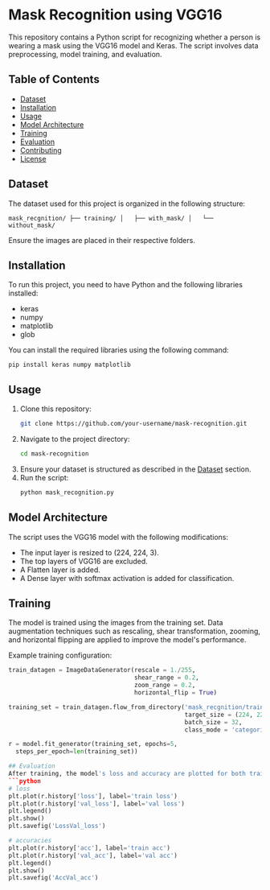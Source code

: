 # Mask Recognition using VGG16

This repository contains a Python script for recognizing whether a person is wearing a mask using the VGG16 model and Keras. The script involves data preprocessing, model training, and evaluation.

## Table of Contents
- [Dataset](#dataset)
- [Installation](#installation)
- [Usage](#usage)
- [Model Architecture](#model-architecture)
- [Training](#training)
- [Evaluation](#evaluation)
- [Contributing](#contributing)
- [License](#license)

## Dataset
The dataset used for this project is organized in the following structure:

`mask_recgnition/
├── training/
│   ├── with_mask/
│   └── without_mask/
`

Ensure the images are placed in their respective folders.

## Installation
To run this project, you need to have Python and the following libraries installed:
- keras
- numpy
- matplotlib
- glob

You can install the required libraries using the following command:
```
pip install keras numpy matplotlib
```
## Usage
1. Clone this repository:
    ```bash
    git clone https://github.com/your-username/mask-recognition.git
    ```
2. Navigate to the project directory:
    ```bash
    cd mask-recognition
    ```
3. Ensure your dataset is structured as described in the [Dataset](#dataset) section.
4. Run the script:
    ```bash
    python mask_recognition.py
    ```

## Model Architecture
The script uses the VGG16 model with the following modifications:
- The input layer is resized to (224, 224, 3).
- The top layers of VGG16 are excluded.
- A Flatten layer is added.
- A Dense layer with softmax activation is added for classification.

## Training
The model is trained using the images from the training set. Data augmentation techniques such as rescaling, shear transformation, zooming, and horizontal flipping are applied to improve the model's performance.

Example training configuration:
```python
train_datagen = ImageDataGenerator(rescale = 1./255,
                                   shear_range = 0.2,
                                   zoom_range = 0.2,
                                   horizontal_flip = True)

training_set = train_datagen.flow_from_directory('mask_recgnition/training',
                                                 target_size = (224, 224),
                                                 batch_size = 32,
                                                 class_mode = 'categorical')

r = model.fit_generator(training_set, epochs=5,
  steps_per_epoch=len(training_set))

## Evaluation
After training, the model's loss and accuracy are plotted for both training and validation sets:
```python
# loss
plt.plot(r.history['loss'], label='train loss')
plt.plot(r.history['val_loss'], label='val loss')
plt.legend()
plt.show()
plt.savefig('LossVal_loss')

# accuracies
plt.plot(r.history['acc'], label='train acc')
plt.plot(r.history['val_acc'], label='val acc')
plt.legend()
plt.show()
plt.savefig('AccVal_acc')
```


